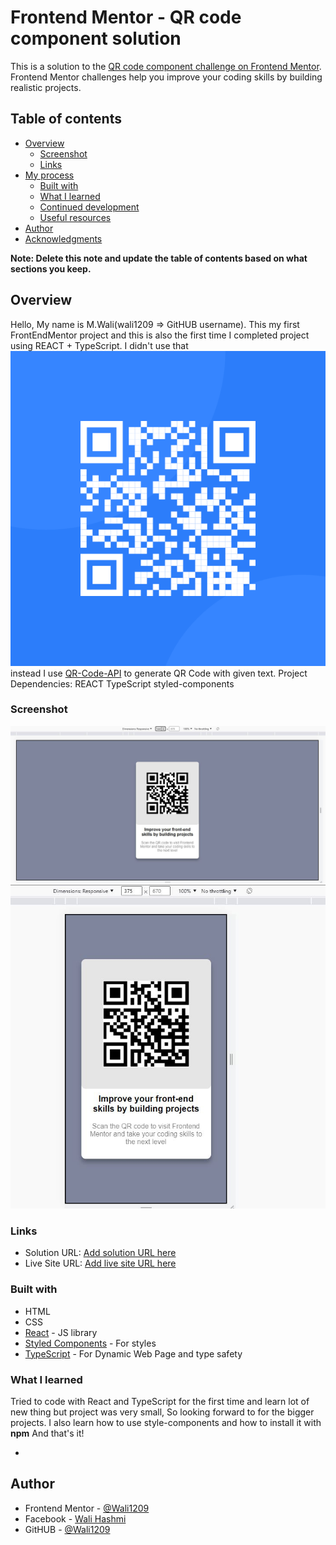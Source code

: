 # Frontend Mentor - QR code component solution

This is a solution to the [QR code component challenge on Frontend Mentor](https://www.frontendmentor.io/challenges/qr-code-component-iux_sIO_H). Frontend Mentor challenges help you improve your coding skills by building realistic projects.

## Table of contents

- [Overview](#overview)
  - [Screenshot](#screenshot)
  - [Links](#links)
- [My process](#my-process)
  - [Built with](#built-with)
  - [What I learned](#what-i-learned)
  - [Continued development](#continued-development)
  - [Useful resources](#useful-resources)
- [Author](#author)
- [Acknowledgments](#acknowledgments)

**Note: Delete this note and update the table of contents based on what sections you keep.**

## Overview

Hello, My name is M.Wali(wali1209 => GitHUB username).
This my first FrontEndMentor project and this is also the first time I completed project using REACT + TypeScript.
I didn't use that ![image](./images/image-qr-code.png) instead I use [QR-Code-API](https://goqr.me/api/) to generate QR Code with given text.
Project Dependencies:
REACT
TypeScript
styled-components

### Screenshot

![Desktop](./design/1440px-desktop.JPG)
![Mobile](./design/375px-mobile.JPG)

### Links

- Solution URL: [Add solution URL here](https://your-solution-url.com)
- Live Site URL: [Add live site URL here](https://your-live-site-url.com)

### Built with

- HTML
- CSS
- [React](https://reactjs.org/) - JS library
- [Styled Components](https://styled-components.com/) - For styles
- [TypeScript](www.typescriptlang.org) - For Dynamic Web Page and type safety

### What I learned

Tried to code with React and TypeScript for the first time and learn lot of new thing but project was very small, So looking forward to for the bigger projects.
I also learn how to use style-components and how to install it with **npm**
And that's it!

-

## Author

- Frontend Mentor - [@Wali1209](https://www.frontendmentor.io/profile/Wali1209)
- Facebook - [Wali Hashmi](https://www.facebook.com/mdwali.hashmi.1/)
- GitHUB - [@Wali1209](https://github.com/Wali1209)
